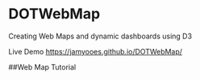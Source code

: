 # DOTWebMap
Creating Web Maps and dynamic dashboards using D3

Live Demo
https://jamyooes.github.io/DOTWebMap/

##Web Map Tutorial
